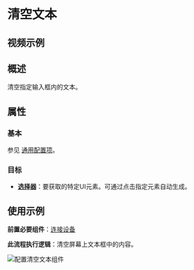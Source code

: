 # 清空文本

## 视频示例

## 概述

清空指定输入框内的文本。

## 属性

### 基本

参见 [通用配置项](../Appendix/CommonConfigurationItems.md)。

### 目标

- **[选择器](../../Activities/Appendix/Selector.md)**：要获取的特定UI元素。可通过点击指定元素自动生成。

## 使用示例

**前置必要组件**：[连接设备](./MobileConnect.md)

**此流程执行逻辑**：清空屏幕上文本框中的内容。

![配置清空文本组件](https://docimages.blob.core.chinacloudapi.cn/images/Activities/locatecleartext20201224.png)
